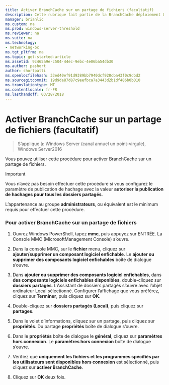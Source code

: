 ```yaml
---
title: Activer BranchCache sur un partage de fichiers (facultatif)
description: Cette rubrique fait partie de la BranchCache déploiement Guide pour Windows Server2016, qui montre comment déployer BranchCache en mode de cache distribué et hébergé d’optimiser l’utilisation de la bande passante réseau étendu dans les filiales
manager: brianlic
ms.custom: na
ms.prod: windows-server-threshold
ms.reviewer: na
ms.suite: na
ms.technology:
- networking-bc
ms.tgt_pltfrm: na
ms.topic: get-started-article
ms.assetid: 9c465a9e-c504-44ec-9ebc-4e06ba54db30
ms.author: pashort
author: shortpatti
ms.openlocfilehash: 33ed40ef91d9389bb7940dcf928cba43f0c9dbd2
ms.sourcegitcommit: 19d9da87d87c9eefbca7a3443d2b1df486b0b010
ms.translationtype: MT
ms.contentlocale: fr-FR
ms.lasthandoff: 03/28/2018
---
```

# <a name="enable-branchcache-on-a-file-share-optional"></a>Activer BranchCache sur un partage de fichiers (facultatif)

>S’applique à: Windows Server (canal annuel un point-virgule), Windows Server2016

Vous pouvez utiliser cette procédure pour activer BranchCache sur un partage de fichiers.  
  
> [!IMPORTANT]  
> Vous n’avez pas besoin effectuer cette procédure si vous configurez le paramètre de publication de hachage avec la valeur **autoriser la publication de hachages pour tous les dossiers partagés**.  
  
L’appartenance au groupe **administrateurs**, ou équivalent est le minimum requis pour effectuer cette procédure.  
  
### <a name="to-enable-branchcache-on-a-file-share"></a>Pour activer BranchCache sur un partage de fichiers  
  
1.  Ouvrez Windows PowerShell, tapez **mmc**, puis appuyez sur ENTRÉE. La Console MMC (MicrosoftManagement Console) s’ouvre.  
  
2.  Dans la console MMC, sur le **fichier** menu, cliquez sur **ajouter/supprimer un composant logiciel enfichable**. Le **ajouter ou supprimer des composants logiciel enfichables** boîte de dialogue s’ouvre.  
  
3.  Dans **ajouter ou supprimer des composants logiciel enfichables**, dans **des composants logiciels enfichables disponibles**, double-cliquez sur **dossiers partagés**. L’Assistant de dossiers partagés s’ouvre avec l’objet ordinateur Local sélectionné. Configurer l’affichage que vous préférez, cliquez sur **Terminer**, puis cliquez sur **OK**.  
  
4.  Double-cliquez sur **dossiers partagés (Local)**, puis cliquez sur **partages**.  
  
5.  Dans le volet d’informations, cliquez sur un partage, puis cliquez sur **propriétés**. Du partage **propriétés** boîte de dialogue s’ouvre.  
  
6.  Dans le **propriétés** boîte de dialogue le **général**, cliquez sur **paramètres hors connexion**. Le **paramètres hors connexion** boîte de dialogue s’ouvre.  
  
7.  Vérifiez que **uniquement les fichiers et les programmes spécifiés par les utilisateurs sont disponibles hors connexion** est sélectionné, puis cliquez sur **activer BranchCache**.  
  
8.  Cliquez sur **OK** deux fois.  
  

